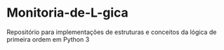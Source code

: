 # Monitoria-de-L-gica
Repositório para implementações de estruturas e conceitos da lógica de primeira ordem em Python 3
